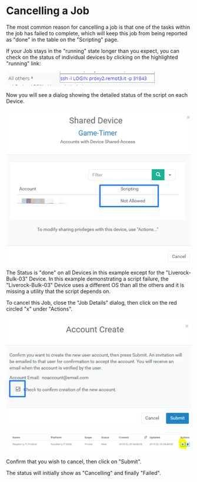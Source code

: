 # Cancelling a Job

The most common reason for cancelling a job is that one of the tasks within the job has failed to complete, which will keep this job from being reported as "done" in the table on the "Scripting" page.

If your Job stays in the "running" state longer than you expect, you can check on the status of individual devices by clicking on the highlighted "running" link:

![](../../.gitbook/assets/image%20%28191%29.png)

Now you will see a dialog showing the detailed status of the script on each Device.

![](../../.gitbook/assets/image%20%28131%29.png)

The Status is "done" on all Devices in this example except for the "Liverock-Bulk-03" Device.  In this example demonstrating a script failure, the "Liverock-Bulk-03" Device uses a different OS than all the others and it is missing a utility that the script depends on.

To cancel this Job, close the "Job Details" dialog, then click on the red circled "x" under "Actions".

![](../../.gitbook/assets/image%20%2827%29.png)

![](../../.gitbook/assets/image%20%28341%29.png)

Confirm that you wish to cancel, then click on "Submit".

The status will initially show as "Cancelling" and finally "Failed".

